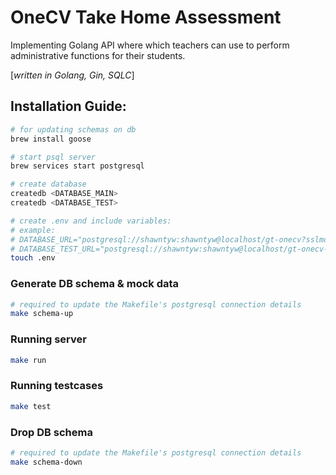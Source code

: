 

# OneCV Take Home Assessment

Implementing Golang API where which teachers can use to perform administrative functions for their students. 

[_written in Golang, Gin, SQLC_]


## Installation Guide:

```bash
# for updating schemas on db
brew install goose

# start psql server
brew services start postgresql

# create database
createdb <DATABASE_MAIN>
createdb <DATABASE_TEST> 

# create .env and include variables:
# example:
# DATABASE_URL="postgresql://shawntyw:shawntyw@localhost/gt-onecv?sslmode=disable" (main db) 
# DATABASE_TEST_URL="postgresql://shawntyw:shawntyw@localhost/gt-onecv-test?sslmode=disable"(test db)
touch .env
```

### Generate DB schema & mock data
```bash
# required to update the Makefile's postgresql connection details 
make schema-up
```

### Running server
```bash
make run
```

### Running testcases
```bash
make test
```

### Drop DB schema
```bash
# required to update the Makefile's postgresql connection details 
make schema-down
```

